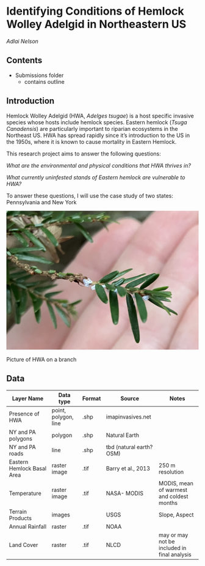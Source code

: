 # Identifying Conditions of Hemlock Wolley Adelgid in Northeastern US

_Adlai Nelson_

## Contents

- Submissions folder
  * contains outline

## Introduction

Hemlock Wolley Adelgid (HWA, _Adelges tsugae_) is a host specific invasive species whose hosts include hemlock species. 
Eastern hemlock (_Tsuga Canadensis_) are particularly important to riparian ecosystems in the Northeast US. 
HWA has spread rapidly since it’s introduction to the US in the 1950s, where it is known to cause mortality in Eastern Hemlock.

This research project aims to answer the following questions:

_What are the environmental and physical conditions that HWA thrives in?_

_What currently uninfested stands of Eastern hemlock are vulnerable to HWA?_

To answer these questions, I will use the case study of two states: Pennsylvania and New York

![picure of branch of Eastern hemlock with HWA on it the branch, HWA appears as white balls of fuzz](figures/HWA_example.jpg)


Picture of HWA on a branch 

## Data

| Layer Name                 | Data type            | Format | Source                   | Notes                                        |
|----------------------------|----------------------|--------|--------------------------|----------------------------------------------|
| Presence of HWA            | point, polygon, line | .shp   | imapinvasives.net        |                                              |
| NY and PA polygons         | polygon              | .shp   | Natural Earth            |                                              |
| NY and PA roads            | line                 | .shp   | tbd (natural earth? OSM) |                                              |
| Eastern Hemlock Basal Area | raster image         | .tif   | Barry et al., 2013       | 250 m resolution                             |
| Temperature                | raster image         | .tif   | NASA- MODIS              | MODIS, mean of warmest and coldest months    |
| Terrain Products           | images               |        | USGS                     | Slope, Aspect                                |
| Annual Rainfall            | raster               | .tif   | NOAA                     |                                              |
| Land Cover                 | raster               | .tif   | NLCD                     | may or may not be included in final analysis |